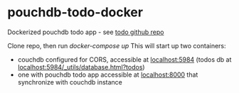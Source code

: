 # pouchdb-todo-docker
Dockerized pouchdb todo app - see [todo github repo](https://github.com/nickcolley/getting-started-todo)


Clone repo, then run _docker-compose up_ This will start up two containers:

* couchdb configured for CORS, accessible at [localhost:5984](localhost:5984) (todos db at [localhost:5984/_utils/database.html?todos](localhost:5984/_utils/database.html?todos))
* one with pouchdb todo app accessible at [localhost:8000](localhost:8000) that synchronize with couchdb instance 



